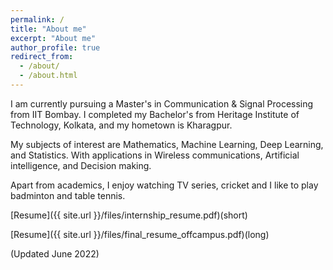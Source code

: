```yaml
---
permalink: /
title: "About me"
excerpt: "About me"
author_profile: true
redirect_from: 
  - /about/
  - /about.html
---
```


I am currently pursuing a Master's in Communication & Signal Processing from IIT Bombay. I completed my Bachelor's from Heritage Institute of Technology, Kolkata, and my hometown is Kharagpur.

My subjects of interest are Mathematics, Machine Learning, Deep Learning, and Statistics. With applications in Wireless communications, Artificial intelligence, and Decision making.

Apart from academics, I enjoy watching TV series, cricket and I like to play badminton and table tennis.

<!-- [Resume draft 2.0](http://mohit-iitb.github.io/files/19307R004-4.pdf) \\ -->
<!-- [Resume draft 1.0](http://mohit-iitb.github.io/files/mohit_wireless_2page.pdf) \\ -->
<!-- [Resume-Wireless](http://mohit-iitb.github.io/files/19307R004-wireless_9aug.pdf) <br>
[Resume-ML](http://mohit-iitb.github.io/files/19307R004-ML_9aug.pdf) -->

<!-- [Resume](http://mohit-iitb.github.io/files/index.html) -->
<!-- [Resume](http://mohit-iitb.github.io/cv/) -->
<!-- [Resume](http://mohit-iitb.github.io/VerifiedResumes/19307R004-4.pdf) -->
[Resume]({{ site.url }}/files/internship_resume.pdf)(short)


<!-- [Resume]({{ site.url }}/files/ML_resume_mohit.pdf)(long) -->
[Resume]({{ site.url }}/files/final_resume_offcampus.pdf)(long)

(Updated June 2022)


<!-- For more details, [Resume](https://mohit-iitb.github.io/cv/), [PDF](https://www.overleaf.com/read/mzcjycttqgdq)

Reading materials :
1. [CPP snippets](https://docs.google.com/document/d/1vqOmUQLjMNSWtA2sj3320rrJb-eU53br9P6kYgB2Fgw/edit?usp=sharing)
2. [Linux commands](https://docs.google.com/document/d/1LqXZi_tfDFLgTGCawRm7t7PSSc-XgfItKZgRA9kOi2c/edit?usp=sharing)
3. [Git basics](https://docs.google.com/document/d/1tFNbIYvuYCqrobKvcDuVrcfnsQtUtzg3Lz3mIJmbszw/edit?usp=sharing)
4. [Mathematics for CS](https://drive.google.com/file/d/1hpOhNSDPqEI9rgZWZIcOEUS2uAO9i842/view?usp=sharing),[Finance](https://drive.google.com/file/d/1nhSsg_kz5-3zC6Ude_GveRM_AZ4TgRH0/view?usp=sharing)
5. [Schedule](https://docs.google.com/document/d/1HNLblmjA-B1Eq5khWXIaP3qp3Iobsbkk6KBd41AlK4U/edit?usp=sharing)
 -->
